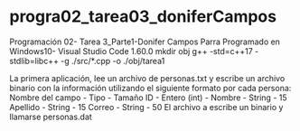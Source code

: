 
# progra02_tarea03_doniferCampos
Programación 02- Tarea 3_Parte1-Donifer Campos Parra
Programado en Windows10- Visual Studio Code 1.60.0
mkdir obj
g++ -std=c++17 -stdlib=libc++ -g ./src/*.cpp -o ./obj/tarea1 

La primera aplicación, lee un archivo de personas.txt y escribe un archivo binario con
la información utilizando el siguiente formato por cada persona:
Nombre del campo -    Tipo      -  Tamaño
ID               - Entero (int) -
Nombre           - String       -    15   
Apellido         -  String      -    15
Correo           -  String      -    50
El archivo a escribe un binario y llamarse personas.dat